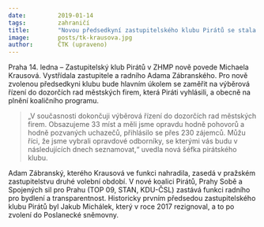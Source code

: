 ```yaml
---
date:         2019-01-14
tags:         zahraničí
title:        "Novou předsedkyní zastupitelského klubu Pirátů se stala Michaela Krausová"
image: 	      posts/tk-krausova.jpg
author:       ČTK (upraveno)
---
```


Praha 14. ledna – Zastupitelský klub Pirátů v ZHMP nově povede Michaela Krausová. Vystřídala zastupitele a radního Adama Zábranského. Pro nově zvolenou předsedkyni klubu bude hlavním úkolem se zaměřit na výběrová řízení do dozorčích rad městských firem, která Piráti vyhlásili, a obecně na plnění koaličního programu.

> „V současnosti dokončuji výběrová řízení do dozorčích rad městských firem. Obsazujeme 33 míst a měli jsme opravdu hodně pohovorů a hodně pozvaných uchazečů, přihlásilo se přes 230 zájemců. Můžu říci, že jsme vybrali opravdové odborníky, se kterými vás budu v následujících dnech seznamovat,“ uvedla nová šéfka pirátského klubu.

Adam Zábranský, kterého Krausová ve funkci nahradila, zasedá v pražském zastupitelstvu druhé volební období. V nové koalici Pirátů, Prahy Sobě a Spojených sil pro Prahu (TOP 09, STAN, KDU-ČSL) zastává funkci radního pro bydlení a transparentnost. Historicky prvním předsedou zastupitelského klubu Pirátů byl Jakub Michálek, který v roce 2017 rezignoval, a to po zvolení do Poslanecké sněmovny.
